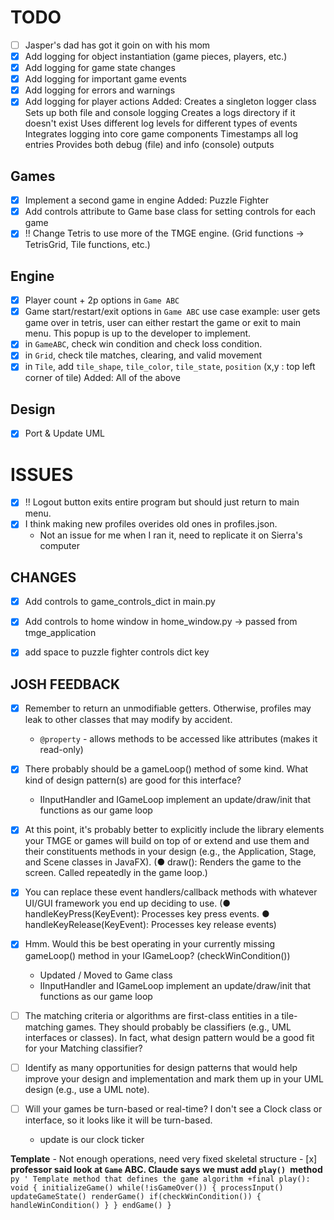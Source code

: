 # TODO
- [ ] Jasper's dad has got it goin on with his mom
- [x] Add logging for object instantiation (game pieces, players, etc.)
- [x] Add logging for game state changes
- [x] Add logging for important game events
- [x] Add logging for errors and warnings
- [x] Add logging for player actions
    Added: 
        Creates a singleton logger class
        Sets up both file and console logging
        Creates a logs directory if it doesn't exist
        Uses different log levels for different types of events
        Integrates logging into core game components
        Timestamps all log entries
        Provides both debug (file) and info (console) outputs

## Games
- [x] Implement a second game in engine
    Added:
        Puzzle Fighter
- [x] Add controls attribute to Game base class for setting controls for each game
- [x] !! Change Tetris to use more of the TMGE engine.  (Grid functions -> TetrisGrid, Tile functions, etc.)

## Engine
- [x] Player count + 2p options in `Game ABC`
- [x] Game start/restart/exit options in `Game ABC` use case example: user gets game over in tetris, user can either restart the game or exit to main menu. This popup is up to the developer to implement.
- [x] in `GameABC`, check win condition and check loss condition.
- [x] in `Grid`, check tile matches, clearing, and valid movement
- [x] in `Tile`, add `tile_shape`, `tile_color`, `tile_state`, `position` (x,y : top left corner of tile)
    Added: 
        All of the above

## Design
- [x] Port & Update UML

# ISSUES

- [x] !! Logout button exits entire program but should just return to main menu.
- [x] I think making new profiles overides old ones in profiles.json.
    + Not an issue for me when I ran it, need to replicate it on Sierra's computer

## CHANGES
- [x] Add controls to game_controls_dict in main.py
- [x] Add controls to home window in home_window.py -> passed from tmge_application
- [x] add space to puzzle fighter controls dict key


## JOSH FEEDBACK
- [x] Remember to return an unmodifiable getters. Otherwise, profiles may leak to other classes that may modify by accident. 
    - `@property` - allows methods to be accessed like attributes (makes it read-only)

- [x] There probably should be a gameLoop() method of some kind. What kind of design pattern(s) are good for this interface? 
    - IInputHandler and IGameLoop implement an update/draw/init that functions as our game loop

- [x] At this point, it's probably better to explicitly include the library elements your TMGE or games will build on top of or extend and use them and their constituents methods in your design (e.g., the Application, Stage, and Scene classes in JavaFX). (● draw(): Renders the game to the screen. Called repeatedly in the game loop.)

- [x] You can replace these event handlers/callback methods with whatever UI/GUI framework you end up deciding to use. (● handleKeyPress(KeyEvent): Processes key press events. ● handleKeyRelease(KeyEvent): Processes key release events)

- [x] Hmm. Would this be best operating in your currently missing gameLoop() method in your IGameLoop? (checkWinCondition())
    - Updated / Moved to Game class
    - IInputHandler and IGameLoop implement an update/draw/init that functions as our game loop

- [ ] The matching criteria or algorithms are first-class entities in a tile-matching games. They should probably be classifiers (e.g., UML interfaces or classes). In fact, what design pattern would be a good fit for your Matching classifier?

- [ ] Identify as many opportunities for design patterns that would help improve your design and implementation and mark them up in your UML design (e.g., use a UML note).

- [ ] Will your games be turn-based or real-time? I don't see a Clock class or interface, so it looks like it will be turn-based. 
    - update is our clock ticker

**Template**
    - Not enough operations, need very fixed skeletal structure
    - [x] **professor said look at `Game` ABC. Claude says we must add `play() `method**
        ```py
            ' Template method that defines the game algorithm
        +final play(): void {
            initializeGame()
            while(!isGameOver()) {
            processInput()
            updateGameState()
            renderGame()
            if(checkWinCondition()) {
                    handleWinCondition()
                }
            }
            endGame()
        }
        ```
